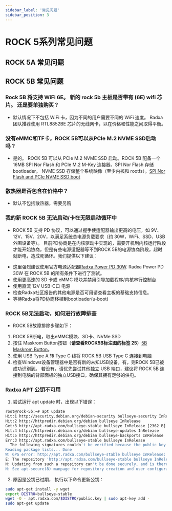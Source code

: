 ```yaml
---
sidebar_label: '常见问题'
sidebar_position: 3
---
```


# ROCK 5系列常见问题

## ROCK 5A 常见问题

## ROCK 5B 常见问题

### Rock 5B 将支持 WiFi 6E。 新的 rock 5b 主板是否带有 (6E) wifi 芯片。 还是要单独购买？

* 默认情况下不包括 WiFi 卡，因为不同的用户需要不同的 WiFi 速度。 Radxa 团队推荐使用 RTL8852BE 芯片的无线网卡，以在价格和性能之间取得平衡。

### 没有eMMC和TF卡，ROCK 5B可以从PCIe M.2 NVME SSD启动吗？

* 是的。 ROCK 5B 可以从 PCIe M.2 NVME SSD 启动。ROCK 5B 配备一个 16MB SPI Nor Flash 和 PCIe M.2 M-Key 连接器。SPI Nor Flash 存储 bootloader。 NVME SSD 存储整个系统映像（至少内核和 rootfs）。[SPI Nor Flash and PCIe NVME SSD boot](/rock5/lowlevel-development/bootloader_spi_flash)

### 散热器是否包含在价格中？
	
* 默认不包括散热器，需要另购

### 我的新 ROCK 5B 无法启动/卡在无限启动循环中

* ROCK 5B 支持 PD 协议，可以通过握手使适配器输出更高的电压，如 9V、12V、15V、20V，以满足系统总电源负载要求（约 30W，WiFi、SSD、USB 外围设备等）。 目前PD协商是在内核驱动中实现的，需要开机到内核运行阶段才能开始协商，但是有些电源适配器等不到ROCK 5B的电源协商阶段，超时就断电，造成死循环。我们提供以下建议：

- 这里强烈建议使用官方电源适配器[Radxa Power PD 30W](/accessories/pd_30w). Radxa Power PD 30W 在 ROCK 5B 的所有条件下进行了测试。
- 使用更高速的 SD 卡或 eMMC 模块并禁用引导加载程序/内核串行控制台
- 使用直流 12V USB-C口 电源
- 检查Radxa社区报告的其他电源是否可用请查看主板的基础支持信息。
- 等待Radxa将PD协商移植到bootloader(u-boot)

### ROCK 5B无法启动，如何进行故障排查

* ROCK 5B故障排除步骤如下：
1. ROCK 5B断电，取出eMMC模块、SD卡、NVMe SSD
2. 按住 Maskrom Button按钮（**请查看ROCK5B标注图的标签 25**）[5B Maskrom Button](/rock5/rock5b/getting-started/overview)。
3. 使用 USB Type A 转 Type C 线将 ROCK 5B USB Type C 连接到电脑
4. 检查Windows设备管理器中是否有新的未知USB设备，有，则ROCK 5B已被成功识别到。 若没有，请优先尝试其他独立 USB 端口，建议将 ROCK 5B 连接到电脑的背部面板的独立USB接口，确保其拥有足够的供电。

### Radxa APT 公钥不可用

1. 尝试运行 apt update 时，出现以下错误：

```bash
root@rock-5b:~# apt update
Hit:1 http://security.debian.org/debian-security bullseye-security InRelease   
Hit:2 http://httpredir.debian.org/debian bullseye InRelease                    
Get:3 http://apt.radxa.com/bullseye-stable bullseye InRelease [2362 B]
Hit:4 http://httpredir.debian.org/debian bullseye-updates InRelease
Hit:5 http://httpredir.debian.org/debian bullseye-backports InRelease
Err:3 http://apt.radxa.com/bullseye-stable bullseye InRelease
  The following signatures couldn't be verified because the public key is not available: NO_PUBKEY 9B98116C9AA302C7
Reading package lists... Done
W: GPG error: http://apt.radxa.com/bullseye-stable bullseye InRelease: The following signatures couldn't be verified because the public key is not available: NO_PUBKEY 9B98116C9AA302C7
E: The repository 'http://apt.radxa.com/bullseye-stable bullseye InRelease' is not signed.
N: Updating from such a repository can't be done securely, and is therefore disabled by default.
N: See apt-secure(8) manpage for repository creation and user configuration details.
```
2. 原因是公钥已过期， 执行以下命令更新公钥：

```bash
sudo apt-get install -y wget
export DISTRO=bullseye-stable
wget -O - apt.radxa.com/$DISTRO/public.key | sudo apt-key add -
sudo apt-get update
```
